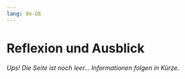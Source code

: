 ```yaml
---
lang: de-DE
---
```

# Reflexion und Ausblick

*Ups! Die Seite ist noch leer... Informationen folgen in Kürze.*